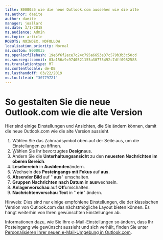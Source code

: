 ```yaml
---
title: 8000035 wie die neue Outlook.com aussehen wie die alte
ms.author: daeite
author: daeite
manager: joallard
ms.date: 3/1/2018
ms.audience: Admin
ms.topic: article
ROBOTS: NOINDEX, NOFOLLOW
localization_priority: Normal
ms.custom: 8000035
ms.openlocfilehash: 19e6f6f2ece7c24c795a6653e37c579b3b3c50cd
ms.sourcegitcommit: 03a156a9c9740521155a30775492c7dff0982588
ms.translationtype: MT
ms.contentlocale: de-DE
ms.lasthandoff: 03/22/2019
ms.locfileid: "30779721"
---
```

# <a name="how-to-make-the-new-outlookcom-look-like-the-old-version"></a>So gestalten Sie die neue Outlook.com wie die alte Version

Hier sind einige Einstellungen und Ansichten, die Sie ändern können, damit die neue Outlook.com wie die alte Version aussieht.

1. Wählen Sie das Zahnradsymbol oben auf der Seite aus, um die Einstellungen zu öffnen.
2. Wählen Sie Ihr bevorzugtes **Design**aus.
3. Ändern Sie die **Unterhaltungsansicht** zu den **neuesten Nachrichten im oberen Bereich**.
4. **Lesebereich** in **Ausblenden**ändern.
5. Wechseln des **Posteingangs mit Fokus** auf **aus**.
6. **Absender Bild** auf " **aus**" umschalten. 
7. **Gruppen Nachrichten nach Datum** in **aus**wechseln. 
8. **Anlagenvorschau** auf **Off**umschalten. 
9. **Nachrichtenvorschau Text** in " **ein**" ändern.

Hinweis: Dies sind nur einige empfohlene Einstellungen, die der klassischen Version von Outlook.com das nächstmögliche Layout bieten können. Es hängt weiterhin von Ihren gewünschten Einstellungen ab.

Informationen dazu, wie Sie Ihre e-Mail-Einstellungen so ändern, dass Ihr Posteingang wie gewünscht aussieht und sich verhält, finden Sie unter [Personalisieren Ihrer neuen e-Mail-Umgebung in Outlook.com](https://support.office.com/article/b41c2ecb-f23c-42b3-b7f8-659646d5e58c).